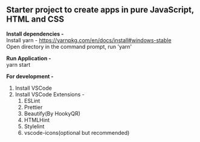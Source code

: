 ## Starter project to create apps in pure JavaScript, HTML and CSS

**Install dependencies -**  
Install yarn - https://yarnpkg.com/en/docs/install#windows-stable  
Open directory in the command prompt, run 'yarn'

**Run Application -**  
yarn start

**For development -**

1.  Install VSCode
2.  Install VSCode Extensions -
    1.  ESLint
    2.  Prettier
    3.  Beautify(By HookyQR)
    4.  HTMLHint
    5.  Stylelint
    6.  vscode-icons(optional but recommended)
